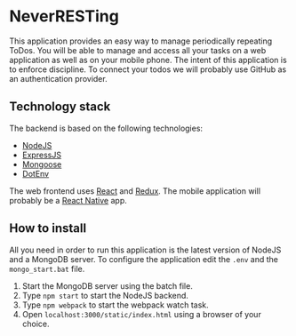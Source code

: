 # NeverRESTing
This application provides an easy way to manage periodically repeating ToDos.
You will be able to manage and access all your tasks on a web application as well as on your mobile phone.
The intent of this application is to enforce discipline. To connect your todos we will probably use
GitHub as an authentication provider.

## Technology stack
The backend is based on the following technologies:

* [NodeJS](https://nodejs.org/)
* [ExpressJS](http://expressjs.com/)
* [Mongoose](http://mongoosejs.com/)
* [DotEnv](https://github.com/bkeepers/dotenv)

The web frontend uses [React](https://facebook.github.io/react/) and [Redux](http://redux.js.org/).
The mobile application will probably be a [React Native](https://facebook.github.io/react-native/) app.

## How to install
All you need in order to run this application is the latest version of NodeJS and a MongoDB server.
To configure the application edit the `.env` and the `mongo_start.bat` file.

1. Start the MongoDB server using the batch file.
2. Type `npm start` to start the NodeJS backend.
3. Type `npm webpack` to start the webpack watch task.
4. Open `localhost:3000/static/index.html` using a browser of your choice.
